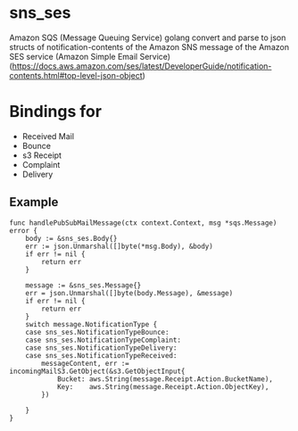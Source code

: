 # sns_ses
Amazon SQS (Message Queuing Service) golang convert and parse to json structs of notification-contents of the Amazon SNS message of the Amazon SES service (Amazon Simple Email Service) (https://docs.aws.amazon.com/ses/latest/DeveloperGuide/notification-contents.html#top-level-json-object)

# Bindings for
- Received Mail
- Bounce
- s3 Receipt
- Complaint
- Delivery

## Example
```golang
func handlePubSubMailMessage(ctx context.Context, msg *sqs.Message) error {
	body := &sns_ses.Body{}
	err := json.Unmarshal([]byte(*msg.Body), &body)
	if err != nil {
		return err
	}

	message := &sns_ses.Message{}
	err = json.Unmarshal([]byte(body.Message), &message)
	if err != nil {
		return err
	}
  	switch message.NotificationType {
	case sns_ses.NotificationTypeBounce:
	case sns_ses.NotificationTypeComplaint:
	case sns_ses.NotificationTypeDelivery:
	case sns_ses.NotificationTypeReceived:
		messageContent, err := incomingMailS3.GetObject(&s3.GetObjectInput{
			Bucket: aws.String(message.Receipt.Action.BucketName),
			Key:    aws.String(message.Receipt.Action.ObjectKey),
		})

	}
}
```
